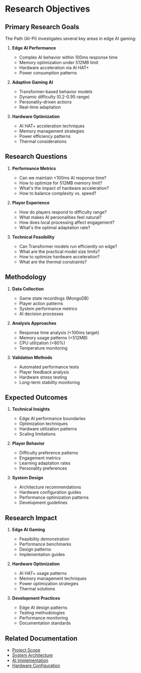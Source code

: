 # Research Objectives

## Primary Research Goals

The Path (AI-Pi) investigates several key areas in edge AI gaming:

1. **Edge AI Performance**
   - Complex AI behavior within 100ms response time
   - Memory optimization under 512MB limit
   - Hardware acceleration via AI HAT+
   - Power consumption patterns

2. **Adaptive Gaming AI**
   - Transformer-based behavior models
   - Dynamic difficulty (0.2-0.95 range)
   - Personality-driven actions
   - Real-time adaptation

3. **Hardware Optimization**
   - AI HAT+ acceleration techniques
   - Memory management strategies
   - Power efficiency patterns
   - Thermal considerations

## Research Questions

1. **Performance Metrics**
   - Can we maintain <100ms AI response time?
   - How to optimize for 512MB memory limit?
   - What's the impact of hardware acceleration?
   - How to balance complexity vs. speed?

2. **Player Experience**
   - How do players respond to difficulty range?
   - What makes AI personalities feel natural?
   - How does local processing affect engagement?
   - What's the optimal adaptation rate?

3. **Technical Feasibility**
   - Can Transformer models run efficiently on edge?
   - What are the practical model size limits?
   - How to optimize hardware acceleration?
   - What are the thermal constraints?

## Methodology

1. **Data Collection**
   - Game state recordings (MongoDB)
   - Player action patterns
   - System performance metrics
   - AI decision processes

2. **Analysis Approaches**
   - Response time analysis (<100ms target)
   - Memory usage patterns (<512MB)
   - CPU utilization (<80%)
   - Temperature monitoring

3. **Validation Methods**
   - Automated performance tests
   - Player feedback analysis
   - Hardware stress testing
   - Long-term stability monitoring

## Expected Outcomes

1. **Technical Insights**
   - Edge AI performance boundaries
   - Optimization techniques
   - Hardware utilization patterns
   - Scaling limitations

2. **Player Behavior**
   - Difficulty preference patterns
   - Engagement metrics
   - Learning adaptation rates
   - Personality preferences

3. **System Design**
   - Architecture recommendations
   - Hardware configuration guides
   - Performance optimization patterns
   - Development guidelines

## Research Impact

1. **Edge AI Gaming**
   - Feasibility demonstration
   - Performance benchmarks
   - Design patterns
   - Implementation guides

2. **Hardware Optimization**
   - AI HAT+ usage patterns
   - Memory management techniques
   - Power optimization strategies
   - Thermal solutions

3. **Development Practices**
   - Edge AI design patterns
   - Testing methodologies
   - Performance monitoring
   - Documentation standards

## Related Documentation
- [Project Scope](project-scope.md)
- [System Architecture](system-architecture.md)
- [AI Implementation](../implementation/ai/architecture.md)
- [Hardware Configuration](../technical/hardware/configuration.md)
